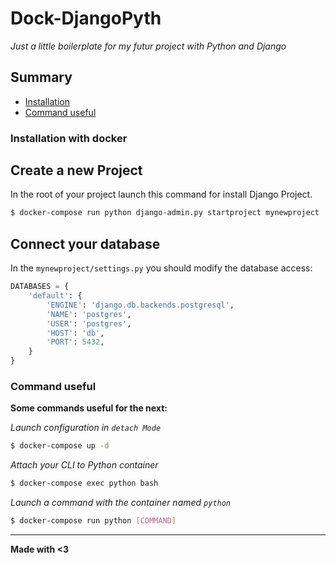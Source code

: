 # Dock-DjangoPyth

_Just a little boilerplate for my futur project with Python and Django_

## Summary

- [Installation](#installation-with-docker)
- [Command useful](#command-useful)

### Installation with docker

## Create a new Project
In the root of your project launch this command for install Django Project.

```bash
$ docker-compose run python django-admin.py startproject mynewproject .
```

## Connect your database
In the `mynewproject/settings.py` you should modify the database access:
```python
DATABASES = {
    'default': {
        'ENGINE': 'django.db.backends.postgresql',
        'NAME': 'postgres',
        'USER': 'postgres',
        'HOST': 'db',
        'PORT': 5432,
    }
}
```

### Command useful
__Some commands useful for the next:__

_Launch configuration in `detach Mode`_
```bash
$ docker-compose up -d
```

_Attach your CLI to Python container_
```bash
$ docker-compose exec python bash
```

_Launch a command with the container named `python`_
```bash
$ docker-compose run python [COMMAND]
```

---
__Made with <3__




